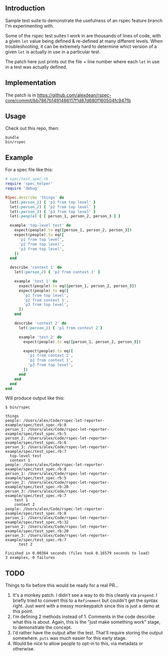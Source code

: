 ## Introduction

Sample test suite to demonstrate the usefulness of an rspec feature branch I'm experimenting with.

Some of the rspec test suites I work in are thousands of lines of code, with a given `let` value being defined & re-defined at many different levels. When troubleshooting, it can be extremely hard to determine whict version of a given `let` is actually in use in a particular test.

The patch here just prints out the file + line number where each `let` in use in a test was actually defined.

## Implementation

The patch is in https://github.com/alexdean/rspec-core/commit/bb7867b1491486117f1d87d680f160504fc947fb

## Usage

Check out this repo, then:

```
bundle
bin/rspec
```

## Example

For a spec file like this:

```ruby
# spec/test_spec.rb
require 'spec_helper'
require 'debug'

RSpec.describe 'things' do  
  let(:person_1) { 'p1 from top level' }
  let(:person_2) { 'p2 from top level' }
  let(:person_3) { 'p3 from top level' }
  let(:people) { [ person_1, person_2, person_3 ] }

  example 'top-level test' do
    expect(people).to eq([person_1, person_2, person_3])
    expect(people).to eq([
      'p1 from top level', 
      'p2 from top level', 
      'p3 from top level', 
    ])
  end

  describe 'context 1' do
    let(:person_2) { 'p2 from context 1' }

    example 'test 1' do
      expect(people).to eq([person_1, person_2, person_3])
      expect(people).to eq([
        'p1 from top level', 
        'p2 from context 1', 
        'p3 from top level', 
      ])     
    end

    describe 'context 2' do
      let(:person_1) { 'p1 from context 2'}

      example 'test 2' do
        expect(people).to eq([person_1, person_2, person_3])

        expect(people).to eq([
          'p1 from context 2', 
          'p2 from context 1', 
          'p3 from top level', 
        ])
      end
    end
  end
end
```

Will produce output like this:

```
$ bin/rspec

things
people: /Users/alex/Code/rspec-let-reporter-example/spec/test_spec.rb:8
person_1: /Users/alex/Code/rspec-let-reporter-example/spec/test_spec.rb:5
person_2: /Users/alex/Code/rspec-let-reporter-example/spec/test_spec.rb:6
person_3: /Users/alex/Code/rspec-let-reporter-example/spec/test_spec.rb:7
  top-level test
  context 1
people: /Users/alex/Code/rspec-let-reporter-example/spec/test_spec.rb:8
person_1: /Users/alex/Code/rspec-let-reporter-example/spec/test_spec.rb:5
person_2: /Users/alex/Code/rspec-let-reporter-example/spec/test_spec.rb:20
person_3: /Users/alex/Code/rspec-let-reporter-example/spec/test_spec.rb:7
    test 1
    context 2
people: /Users/alex/Code/rspec-let-reporter-example/spec/test_spec.rb:8
person_1: /Users/alex/Code/rspec-let-reporter-example/spec/test_spec.rb:32
person_2: /Users/alex/Code/rspec-let-reporter-example/spec/test_spec.rb:20
person_3: /Users/alex/Code/rspec-let-reporter-example/spec/test_spec.rb:7
      test 2

Finished in 0.00384 seconds (files took 0.16579 seconds to load)
3 examples, 0 failures
```

## TODO

Things to fix before this would be ready for a real PR...

  1. It's a monkey patch. I didn't see a way to do this cleanly via `prepend`. I briefly tried to convert this to a `Refinement` but couldn't get the syntax right. Just went with a messy monkeypatch since this is just a demo at this point.
  2. I'm defining 2 methods instead of 1. Comments in the code describe what this is about. Again, this is the "just make something work" stage, to demonstrate the concept.
  3. I'd rather have the output after the test. That'll require storing the output somewhere. `puts` was much easier for this early stage.
  4. Would be nice to allow people to opt-in to this, via metadata or otherwise.
